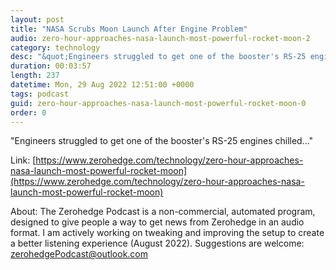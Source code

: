 ```yaml
---
layout: post
title: "NASA Scrubs Moon Launch After Engine Problem"
audio: zero-hour-approaches-nasa-launch-most-powerful-rocket-moon-2
category: technology
desc: "&quot;Engineers struggled to get one of the booster's RS-25 engines chilled...&quot;"
duration: 00:03:57
length: 237
datetime: Mon, 29 Aug 2022 12:51:00 +0000
tags: podcast
guid: zero-hour-approaches-nasa-launch-most-powerful-rocket-moon-0
order: 0
---
```

&quot;Engineers struggled to get one of the booster's RS-25 engines chilled...&quot;

Link: [https://www.zerohedge.com/technology/zero-hour-approaches-nasa-launch-most-powerful-rocket-moon](https://www.zerohedge.com/technology/zero-hour-approaches-nasa-launch-most-powerful-rocket-moon)

About: The Zerohedge Podcast is a non-commercial, automated program, designed to give people a way to get news from Zerohedge in an audio format.  I am actively working on tweaking and improving the setup to create a better listening experience (August 2022).  Suggestions are welcome: [zerohedgePodcast@outlook.com](mailto:zerohedgePodcast@outlook.com)